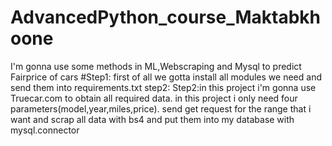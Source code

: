 # AdvancedPython_course_Maktabkhoone
 I'm gonna use some methods in ML,Webscraping and Mysql to predict Fairprice of cars
 #Step1: 
 first of all we gotta install all modules we need and send them into requirements.txt
 step2: Step2:in this project i'm gonna use Truecar.com to obtain all required data.
 in this project i only need four parameters(model,year,miles,price).
 send get request for the range that i want and scrap all data with bs4 and put them into my database with mysql.connector
